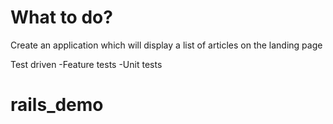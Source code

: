 # What to do?
Create an application which will display a list of articles on the landing page

Test driven 
-Feature tests
-Unit tests
# rails_demo



